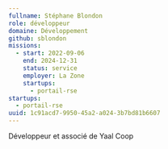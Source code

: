 ```yaml
---
fullname: Stéphane Blondon
role: développeur
domaine: Développement
github: sblondon
missions:
  - start: 2022-09-06
    end: 2024-12-31
    status: service
    employer: La Zone
    startups:
      - portail-rse
startups:
  - portail-rse
uuid: 1c91acd7-9950-45a2-a024-3b7bd81b6607
---
```

Développeur et associé de Yaal Coop